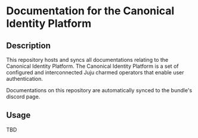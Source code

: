 # Documentation for the Canonical Identity Platform

## Description
This repository hosts and syncs all documentations relating to the Canonical Identity Platform. The Canonical Identity Platform is a set of configured and interconnected Juju charmed operators that enable user authentication.

Documentations on this repository are automatically synced to the bundle's discord page.

## Usage
TBD
